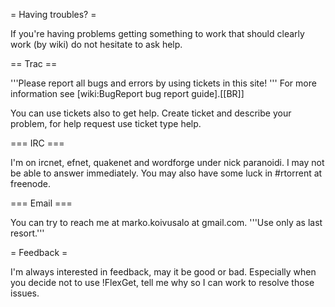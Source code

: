 = Having troubles? =

If you're having problems getting something to work that should clearly work (by wiki) do not hesitate to ask help.

== Trac ==

'''Please report all bugs and errors by using tickets in this site! ''' For more information see [wiki:BugReport bug report guide].[[BR]]

You can use tickets also to get help. Create ticket and describe your problem, for help request use ticket type help. 

=== IRC ===

I'm on ircnet, efnet, quakenet and wordforge under nick paranoidi. I may not be able to answer immediately.
You may also have some luck in #rtorrent at freenode.


=== Email ===

You can try to reach me at marko.koivusalo at gmail.com. '''Use only as last resort.'''

= Feedback =

I'm always interested in feedback, may it be good or bad. Especially when you decide not to use !FlexGet, tell me why so I can work to resolve those issues.
